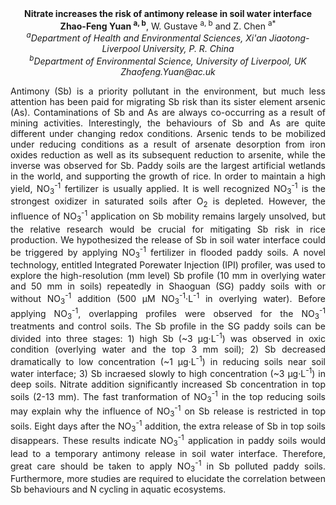 <center><strong>Nitrate increases the risk of antimony release in soil water
interface</strong>
<center><strong>Zhao-Feng Yuan <sup>a, b</sup></strong>, W. Gustave <sup>a, b</sup> and Z. Chen <sup>a*</sup>


<center><i><sup>a</sup>Department of Health and Environmental Sciences, Xi'an
Jiaotong-Liverpool University, P. R. China</i>

<center><i><sup>b</sup>Department of Environmental Science, University of Liverpool, UK</i>

<center><i>Zhaofeng.Yuan@ac.uk</i>

<p style=text-align:justify>Antimony (Sb) is a priority pollutant in the environment, but much less
attention has been paid for migrating Sb risk than its sister element
arsenic (As). Contaminations of Sb and As are always co-occurring as a
result of mining activities. Interestingly, the behaviours of Sb and As
are quite different under changing redox conditions. Arsenic tends to be
mobilized under reducing conditions as a result of arsenate desorption
from iron oxides reduction as well as its subsequent reduction to
arsenite, while the inverse was observed for Sb. Paddy soils are the
largest artificial wetlands in the world, and supporting the growth of
rice. In order to maintain a high yield, NO<sub>3</sub><sup>-1</sup> fertilizer is usually
applied. It is well recognized NO<sub>3</sub><sup>-1</sup> is the strongest oxidizer in
saturated soils after O<sub>2</sub> is depleted. However, the influence of
NO<sub>3</sub><sup>-1</sup> application on Sb mobility remains largely unsolved, but the
relative research would be crucial for mitigating Sb risk in rice
production. We hypothesized the release of Sb in soil water interface
could be triggered by applying NO<sub>3</sub><sup>-1</sup> fertilizer in flooded paddy
soils. A novel technology, entitled Integrated Porewater Injection (IPI)
profiler, was used to explore the high-resolution (mm level) Sb profile
(10 mm in overlying water and 50 mm in soils) repeatedly in Shaoguan
(SG) paddy soils with or without NO<sub>3</sub><sup>-1</sup> addition (500 μM
NO<sub>3</sub><sup>-1</sup>·L<sup>-1</sup> in overlying water). Before applying NO<sub>3</sub><sup>-1</sup>,
overlapping profiles were observed for the NO<sub>3</sub><sup>-1</sup> treatments and
control soils. The Sb profile in the SG paddy soils can be divided into
three stages: 1) high Sb (~3 μg·L<sup>-1</sup>) was observed in oxic condition
(overlying water and the top 3 mm soil); 2) Sb decreased dramatically to
low concentration (~1 μg·L<sup>-1</sup>) in reducing soils near soil water
interface; 3) Sb incraesed slowly to high concentration (~3 μg·L<sup>-1</sup>)
in deep soils. Nitrate addition significantly increased Sb concentration
in top soils (2-13 mm). The fast tranformation of NO<sub>3</sub><sup>-1</sup> in the top
reducing soils may explain why the influence of NO<sub>3</sub><sup>-1</sup> on Sb release
is restricted in top soils. Eight days after the NO<sub>3</sub><sup>-1</sup> addition, the
extra release of Sb in top soils disappears. These results indicate
NO<sub>3</sub><sup>-1</sup> application in paddy soils would lead to a temporary antimony
release in soil water interface. Therefore, great care should be taken
to apply NO<sub>3</sub><sup>-1</sup> in Sb polluted paddy soils. Furthermore, more studies
are required to elucidate the correlation between Sb behaviours and N
cycling in aquatic ecosystems.


